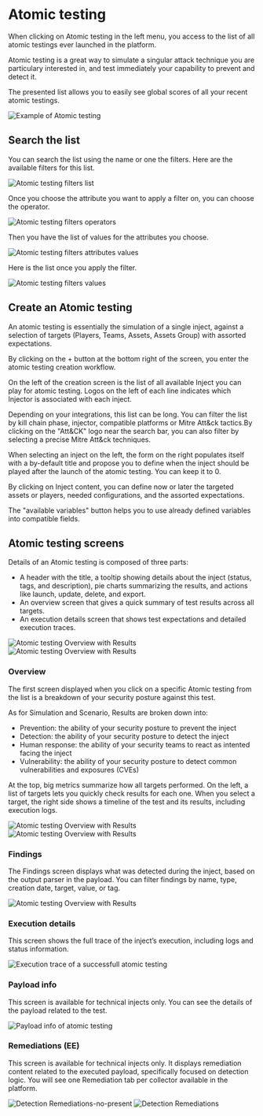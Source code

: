 # Atomic testing

When clicking on Atomic testing in the left menu, you access to the list of all atomic testings ever launched in the
platform.

Atomic testing is a great way to simulate a singular attack technique you are particulary interested in, and test
immediately your capability to prevent and detect it.

The presented list allows you to easily see global scores of all your recent atomic testings.

![Example of Atomic testing](assets/atomic_list.png)

## Search the list

You can search the list using the name or one the filters. Here are the available filters for this list.

![Atomic testing filters list](assets/atomic_list_filter_attributes.png)

Once you choose the attribute you want to apply a filter on, you can choose the operator.

![Atomic testing filters operators](assets/atomic_list_filter_operator.png)

Then you have the list of values for the attributes you choose.

![Atomic testing filters attributes values](assets/atomic_list_filter_elements.png)

Here is the list once you apply the filter.

![Atomic testing filters values](assets/atomic_list_filter_result.png)

## Create an Atomic testing

An atomic testing is essentially the simulation of a single inject, against a selection of targets (Players, Teams,
Assets, Assets Group) with assorted expectations.

By clicking on the + button at the bottom right of the screen, you enter the atomic testing creation workflow.

On the left of the creation screen is the list of all available Inject you can play for atomic testing. Logos on the
left of each line indicates which Injector is associated with each inject.

Depending on your integrations, this list can be long. You can filter the list by kill chain phase, injector, compatible
platforms or Mitre Att&ck tactics.By clicking on the "Att&CK" logo near the search bar, you can also filter by selecting
a precise Mitre Att&ck techniques.

When selecting an inject on the left, the form on the right populates itself with a by-default title and propose you to
define when the inject should be played after the launch of the atomic testing. You can keep it to 0.

By clicking on Inject content, you can define now or later the targeted assets or players, needed configurations, and
the assorted expectations.

The "available variables" button helps you to use already defined variables into compatible fields.

## Atomic testing screens

Details of an Atomic testing is composed of three parts:

- A header with the title, a tooltip showing details about the inject (status, tags, and description), pie charts
  summarizing the results, and actions like launch, update, delete, and export.
- An overview screen that gives a quick summary of test results across all targets.
- An execution details screen that shows test expectations and detailed execution traces.

![Atomic testing Overview with Results](assets/atomic_details_overview.png)
![Atomic testing Overview with Results](assets/atomic_details_tooltip.png)

### Overview

The first screen displayed when you click on a specific Atomic testing from the list is a breakdown of your security
posture against this test.

As for Simulation and Scenario, Results are broken down into:

- Prevention: the ability of your security posture to prevent the inject
- Detection: the ability of your security posture to detect the inject
- Human response: the ability of your security teams to react as intented facing the inject
- Vulnerability: the ability of your security posture to detect common vulnerabilities and exposures (CVEs)

At the top, big metrics summarize how all targets performed. On the left, a list of targets lets you quickly check
results for each one. When you select a target, the right side shows a timeline of the test and its results, including
execution logs.

![Atomic testing Overview with Results](assets/atomic_testing_overview.png)
![Atomic testing Overview with Results](assets/atomic_testing_overview_expectations.png)

### Findings

The Findings screen displays what was detected during the inject, based on the output parser in the payload. You can
filter findings by name, type, creation date, target, value, or tag.

![Atomic testing Overview with Results](assets/atomic_testing_findings.png)

### Execution details

This screen shows the full trace of the inject’s execution, including logs and status information.

![Execution trace of a successfull atomic testing](assets/atomic_testing_execution_details.png)

### Payload info

This screen is available for technical injects only. You can see the details of the payload related to the test.

![Payload info of atomic testing](assets/atomic_testing_payload_info.png)

### Remediations (EE)

This screen is available for technical injects only. It displays remediation content related to the executed payload,
specifically focused on detection logic. You will see one Remediation tab per collector available in the platform.

![Detection Remediations-no-present](assets/atomic_testing_detection_remediation_no_present.png)
![Detection Remediations](assets/atomic_testing_detection_remediation.png)
